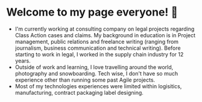 # Welcome to my page everyone! 👋

- I'm currently working at consulting company on legal projects regarding Class Action cases and claims. My background in education is in Project management, public relations and freelance writing (ranging from journalism, business communication and technical writing). Before starting to work in legal, I worked in the supply chain industry for 12 years.
- Outside of work and learning, I love travelling around the world, photography and snowboarding. Tech wise, I don't have so much experience other than running some past Agile projects.
- Most of my technologies experiences were limited within logisitics, manufacturing, contract packaging label designing.